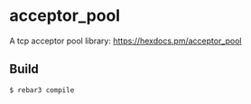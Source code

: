 acceptor_pool
=============

A tcp acceptor pool library: https://hexdocs.pm/acceptor_pool

Build
-----

    $ rebar3 compile